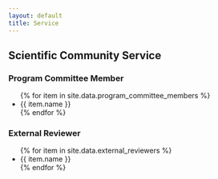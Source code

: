 ```yaml
---
layout: default
title: Service
---
```


<div>
<h2>Scientific Community Service</h2>
<h3>Program Committee Member</h3>
<ul>
	{% for item in site.data.program_committee_members %}
	<li class="pc-element">
	{{ item.name }}
        </li>
{% endfor %}
</ul>
<h3 id="reviewer">External Reviewer</h3>
<ul>
	{% for item in site.data.external_reviewers %}
	<li class="pc-element">
	{{ item.name }}
        </li>
{% endfor %}
</ul>
</div>